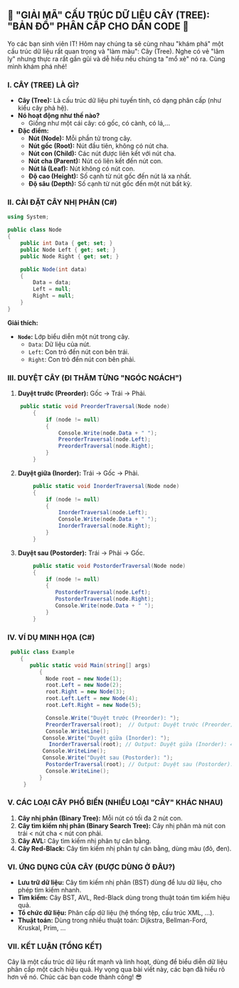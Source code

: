## **🚀 "GIẢI MÃ" CẤU TRÚC DỮ LIỆU CÂY (TREE): "BẢN ĐỒ" PHÂN CẤP CHO DÂN CODE 🚀**

Yo các bạn sinh viên IT! Hôm nay chúng ta sẽ cùng nhau "khám phá" một cấu trúc dữ liệu rất quan trọng và "làm màu":
Cây (Tree). Nghe có vẻ "lâm ly" nhưng thực ra rất gần gũi và dễ hiểu nếu chúng ta "mổ xẻ" nó ra. Cùng mình khám phá nhé!

### **I. CÂY (TREE) LÀ GÌ?**

- **Cây (Tree):** Là cấu trúc dữ liệu phi tuyến tính, có dạng phân cấp (như kiểu cây phả hệ).
- **Nó hoạt động như thế nào?**
    - Giống như một cái cây: có gốc, có cành, có lá,...
- **Đặc điểm:**
    - **Nút (Node):** Mỗi phần tử trong cây.
    - **Nút gốc (Root):** Nút đầu tiên, không có nút cha.
    - **Nút con (Child):** Các nút được liên kết với nút cha.
    - **Nút cha (Parent):** Nút có liên kết đến nút con.
    - **Nút lá (Leaf):** Nút không có nút con.
    - **Độ cao (Height):** Số cạnh từ nút gốc đến nút lá xa nhất.
    - **Độ sâu (Depth):** Số cạnh từ nút gốc đến một nút bất kỳ.

### **II. CÀI ĐẶT CÂY NHỊ PHÂN (C#)**

```csharp
using System;

public class Node
{
    public int Data { get; set; }
    public Node Left { get; set; }
    public Node Right { get; set; }

    public Node(int data)
    {
        Data = data;
        Left = null;
        Right = null;
    }
}
```

**Giải thích:**

- **`Node`:** Lớp biểu diễn một nút trong cây.
    - `Data`: Dữ liệu của nút.
    - `Left`: Con trỏ đến nút con bên trái.
    - `Right`: Con trỏ đến nút con bên phải.

### **III. DUYỆT CÂY (ĐI THĂM TỪNG "NGÓC NGÁCH")**

1. **Duyệt trước (Preorder):** Gốc -> Trái -> Phải.

```csharp
    public static void PreorderTraversal(Node node)
        {
            if (node != null)
            {
                Console.Write(node.Data + " ");
                PreorderTraversal(node.Left);
                PreorderTraversal(node.Right);
            }
        }
```

2. **Duyệt giữa (Inorder):** Trái -> Gốc -> Phải.

```csharp
        public static void InorderTraversal(Node node)
        {
            if (node != null)
            {
                InorderTraversal(node.Left);
                Console.Write(node.Data + " ");
                InorderTraversal(node.Right);
            }
        }
```

3. **Duyệt sau (Postorder):** Trái -> Phải -> Gốc.

```csharp
        public static void PostorderTraversal(Node node)
        {
            if (node != null)
            {
               PostorderTraversal(node.Left);
               PostorderTraversal(node.Right);
               Console.Write(node.Data + " ");
            }
        }
```

### **IV. VÍ DỤ MINH HỌA (C#)**

```csharp
 public class Example
    {
       public static void Main(string[] args)
          {
            Node root = new Node(1);
            root.Left = new Node(2);
            root.Right = new Node(3);
            root.Left.Left = new Node(4);
            root.Left.Right = new Node(5);

            Console.Write("Duyệt trước (Preorder): ");
            PreorderTraversal(root);  // Output: Duyệt trước (Preorder): 1 2 4 5 3
            Console.WriteLine();
           Console.Write("Duyệt giữa (Inorder): ");
             InorderTraversal(root); // Output: Duyệt giữa (Inorder): 4 2 5 1 3
           Console.WriteLine();
           Console.Write("Duyệt sau (Postorder): ");
            PostorderTraversal(root); // Output: Duyệt sau (Postorder): 4 5 2 3 1
            Console.WriteLine();
          }
     }
```

### **V. CÁC LOẠI CÂY PHỔ BIẾN (NHIỀU LOẠI "CÂY" KHÁC NHAU)**

1. **Cây nhị phân (Binary Tree):** Mỗi nút có tối đa 2 nút con.
2. **Cây tìm kiếm nhị phân (Binary Search Tree):** Cây nhị phân mà nút con trái < nút cha < nút con phải.
3. **Cây AVL:** Cây tìm kiếm nhị phân tự cân bằng.
4. **Cây Red-Black:** Cây tìm kiếm nhị phân tự cân bằng, dùng màu (đỏ, đen).

### **VI. ỨNG DỤNG CỦA CÂY (ĐƯỢC DÙNG Ở ĐÂU?)**

- **Lưu trữ dữ liệu:** Cây tìm kiếm nhị phân (BST) dùng để lưu dữ liệu, cho phép tìm kiếm nhanh.
- **Tìm kiếm:** Cây BST, AVL, Red-Black dùng trong thuật toán tìm kiếm hiệu quả.
- **Tổ chức dữ liệu:** Phân cấp dữ liệu (hệ thống tệp, cấu trúc XML, ...).
- **Thuật toán:** Dùng trong nhiều thuật toán: Dijkstra, Bellman-Ford, Kruskal, Prim, ...

### **VII. KẾT LUẬN (TỔNG KẾT)**

Cây là một cấu trúc dữ liệu rất mạnh và linh hoạt, dùng để biểu diễn dữ liệu phân cấp một cách hiệu quả. Hy vọng qua bài
viết này, các bạn đã hiểu rõ hơn về nó. Chúc các bạn code thành công! 😎
